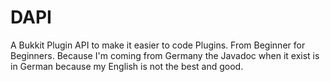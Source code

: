 # DAPI
A Bukkit Plugin API to make it easier to code Plugins.
From Beginner for Beginners.
Because I'm coming from Germany the Javadoc when it exist is in German because my English is not the best and good.
